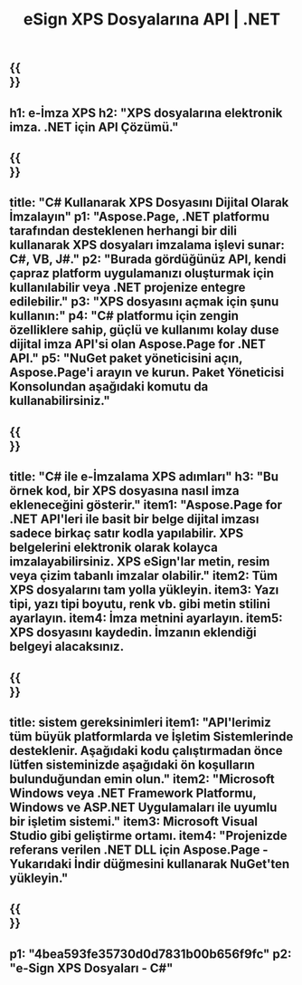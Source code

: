 ﻿---
translation: true
template: /_templates/_signature-child-net.md
title: eSign XPS Dosyalarına API | .NET
url: /net/signature/xps/
description: ".NET Framework Platformu, Windows ve ASP.NET Uygulamalarında XPS belgelerini e-İmzalamak için C# kaynak kodu. XPS İmza işlevi için basit API'ler."
informat: XPS
---

{{<section banner>}}
---
h1: e-İmza XPS
h2: "XPS dosyalarına elektronik imza. .NET için API Çözümü."
---

{{<section overview>}}
---
title: "C# Kullanarak XPS Dosyasını Dijital Olarak İmzalayın"
p1: "Aspose.Page, .NET platformu tarafından desteklenen herhangi bir dili kullanarak XPS dosyaları imzalama işlevi sunar: C#, VB, J#."
p2: "Burada gördüğünüz API, kendi çapraz platform uygulamanızı oluşturmak için kullanılabilir veya .NET projenize entegre edilebilir."
p3: "XPS dosyasını açmak için şunu kullanın:"
p4: "C# platformu için zengin özelliklere sahip, güçlü ve kullanımı kolay duse dijital imza API'si olan Aspose.Page for .NET API."
p5: "NuGet paket yöneticisini açın, Aspose.Page'i arayın ve kurun. Paket Yöneticisi Konsolundan aşağıdaki komutu da kullanabilirsiniz."
---

{{<section feature1>}}
---
title: "C# ile e-İmzalama XPS adımları"
h3: "Bu örnek kod, bir XPS dosyasına nasıl imza ekleneceğini gösterir."
item1: "Aspose.Page for .NET API'leri ile basit bir belge dijital imzası sadece birkaç satır kodla yapılabilir. XPS belgelerini elektronik olarak kolayca imzalayabilirsiniz. XPS eSign'lar metin, resim veya çizim tabanlı imzalar olabilir."
item2: Tüm XPS dosyalarını tam yolla yükleyin.
item3: Yazı tipi, yazı tipi boyutu, renk vb. gibi metin stilini ayarlayın.
item4: İmza metnini ayarlayın.
item5: XPS dosyasını kaydedin. İmzanın eklendiği belgeyi alacaksınız.
---

{{<section feature2>}}
---
title: sistem gereksinimleri
item1: "API'lerimiz tüm büyük platformlarda ve İşletim Sistemlerinde desteklenir. Aşağıdaki kodu çalıştırmadan önce lütfen sisteminizde aşağıdaki ön koşulların bulunduğundan emin olun."
item2: "Microsoft Windows veya .NET Framework Platformu, Windows ve ASP.NET Uygulamaları ile uyumlu bir işletim sistemi."
item3: Microsoft Visual Studio gibi geliştirme ortamı.
item4: "Projenizde referans verilen .NET DLL için Aspose.Page - Yukarıdaki İndir düğmesini kullanarak NuGet'ten yükleyin."
---

{{<section gist>}}
---
p1: "4bea593fe35730d0d7831b00b656f9fc"
p2: "e-Sign XPS Dosyaları - C#"
--- 
